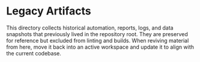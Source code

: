 # Legacy Artifacts

This directory collects historical automation, reports, logs, and data snapshots that previously lived in the repository root. They are preserved for reference but excluded from linting and builds. When reviving material from here, move it back into an active workspace and update it to align with the current codebase.
